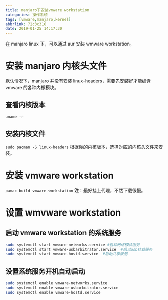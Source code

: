 ```yaml
---
title: manjaro下安装vmware workstation
categories: 操作系统
tags: [vmware,manjaro,kernel]
abbrlink: 72c3c316
date: 2019-01-25 14:17:30
---
```


在 manjaro linux 下，可以通过 aur 安装 wmware workstation。

# 安装 manjaro 内核头文件

默认情况下，manjaro 并没有安装 linux-headers，需要先安装好才能编译 vmware 的各种内核模块。

## 查看内核版本

`uname -r`

## 安装内核文件

`sudo pacman -S linux-headers`
根据你的内核版本，选择对应的内核头文件来安装。

# 安装 vmware workstation

`pamac build vmware-workstation`
**注**：最好挂上代理，不然下载很慢。

<!-- more -->

# 设置 wmvware workstation

## 启动 vmware workstation 的系统服务

```bash
sudo systemctl start vmware-networks.service #启动网络模块服务
sudo systemctl start vmware-usbarbitrator.service  #启动usb挂载服务
sudo systemctl start vmware-hostd.service  #启动共享服务
```

## 设置系统服务开机自动启动

```bash
sudo systemctl enable vmware-networks.service
sudo systemctl enable vmware-usbarbitrator.service
sudo systemctl enable vmware-hostd.service
```
